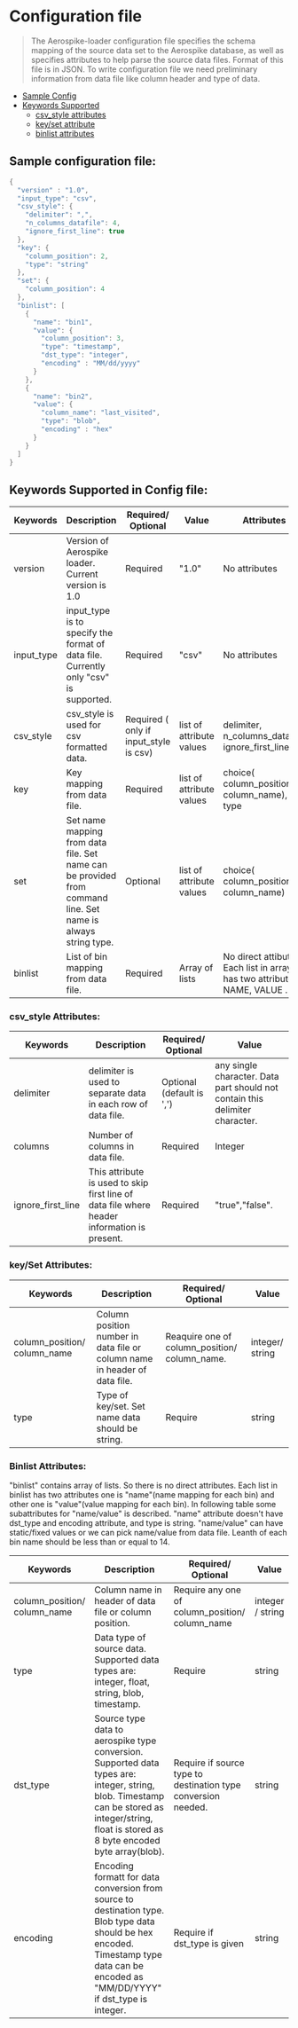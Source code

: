 # Configuration file
>The Aerospike-loader configuration file specifies the schema mapping of the source data set to the Aerospike database, as well as specifies attributes to help parse the source data files. Format of this file is in JSON. To write configuration file we need preliminary information from data file like column header and type of data.

- [Sample Config](#config)
- [Keywords Supported](#keyword)
  - [csv_style attributes](#csv_style)
  - [key/set attribute](#key/set)
  - [binlist attributes](#binlist)

<a name="config"></a>
## Sample configuration file:
``` c
{
  "version" : "1.0",
  "input_type": "csv",
  "csv_style": {
    "delimiter": ",",
    "n_columns_datafile": 4,
    "ignore_first_line": true
  },
  "key": {
    "column_position": 2,
    "type": "string"
  },
  "set": {
    "column_position": 4
  },
  "binlist": [
    {
      "name": "bin1",
      "value": {
        "column_position": 3,
        "type": "timestamp",
        "dst_type": "integer",
        "encoding" : "MM/dd/yyyy"
      }
    },
    {
      "name": "bin2",
      "value": {
        "column_name": "last_visited",
        "type": "blob",
        "encoding" : "hex"
      }
    }
  ]
}

```

<a name="keyword"></a>
## Keywords Supported in Config file:

| Keywords   | Description                                                                                                  | Required/ Optional                     | Value                    | Attributes                                                                |
|------------|--------------------------------------------------------------------------------------------------------------|----------------------------------------|--------------------------|---------------------------------------------------------------------------|
| version    | Version of Aerospike loader. Current version is 1.0                                                          | Required                               | "1.0"                    | No attributes                                                             |
| input_type | input_type is to specify the format of data file. Currently only "csv" is supported.                         | Required                               | "csv"                    | No attributes                                                             |
| csv_style  | csv_style is used for csv formatted data.                                                                    | Required ( only if input_style is csv) | list of attribute values | delimiter, n_columns_datafile, ignore_first_line                          |
| key        | Key mapping from data file.                                                                                  | Required                               | list of attribute values | choice( column_position, column_name), type                               |
| set        | Set name mapping from data file. Set name can be provided from command line. Set name is always string type. | Optional                               | list of attribute values | choice( column_position, column_name)                                     |
| binlist    |  List of bin mapping  from data file.                                                                        | Required                               | Array of lists           | No direct attibutes. Each list in array has two attributes: NAME, VALUE . |

<a name="csv_style"></a>
### csv_style Attributes:

| Keywords          	| Description                                                                                  	| Required/ Optional        	| Value                                                                        	|
|-------------------	|----------------------------------------------------------------------------------------------	|---------------------------	|------------------------------------------------------------------------------	|
| delimiter         	| delimiter is used to separate data in each row of data file.                                 	| Optional (default is ',') 	| any single character. Data part should not contain this delimiter character. 	|
| columns           	| Number of columns in data file.                                                              	| Required                  	| Integer                                                                      	|
| ignore_first_line 	| This attribute is used to skip first line of data file where header information is present.  	| Required                  	| "true","false".                                                              	|

<a name="key/set"></a>
### key/Set Attributes:

| Keywords                     | Description                                                                | Required/ Optional                             | Value           |
|------------------------------|----------------------------------------------------------------------------|------------------------------------------------|-----------------|
| column_position/ column_name | Column position number in data file or column name in header of data file. | Reaquire one of column_position/ column_name. | integer/ string |
| type                        | Type of key/set. Set name data should be string.                           | Require                                  | string          |
<a name="binlist"></a>
### Binlist Attributes:
"binlist" contains array of lists. So there is no direct attributes. Each list in binlist has two attributes one is "name"(name mapping for each bin) and other one is "value"(value mapping for each bin). In following table some subattributes for "name/value" is described. "name" attribute doesn't have dst_type and encoding attribute, and type is string. "name/value" can have static/fixed values or we can pick name/value from data file. Leanth of each bin name should be less than or equal to 14.

| Keywords                     | Description                                                                                                                                                                                    | Required/ Optional                                            | Value            |
|------------------------------|------------------------------------------------------------------------------------------------------------------------------------------------------------------------------------------------|---------------------------------------------------------------|------------------|
| column_position/ column_name | Column name in header of data file or column position.                                                                                                                                         | Require any one of column_position/ column_name               | integer / string |
| type                         | Data type of source data. Supported data types are: integer, float, string, blob, timestamp.                                                                                                   | Require                                                       | string           |
| dst_type                     | Source type data to aerospike type conversion. Supported data types are: integer, string, blob. Timestamp can be stored as integer/string, float is stored as 8 byte encoded byte array(blob). | Require if source type to destination type conversion needed. | string           |
| encoding                     | Encoding formatt for data conversion from source to destination type. Blob type data  should be hex encoded. Timestamp type data can be encoded as "MM/DD/YYYY" if dst_type is integer.        | Require if dst_type is given                                  | string           |
